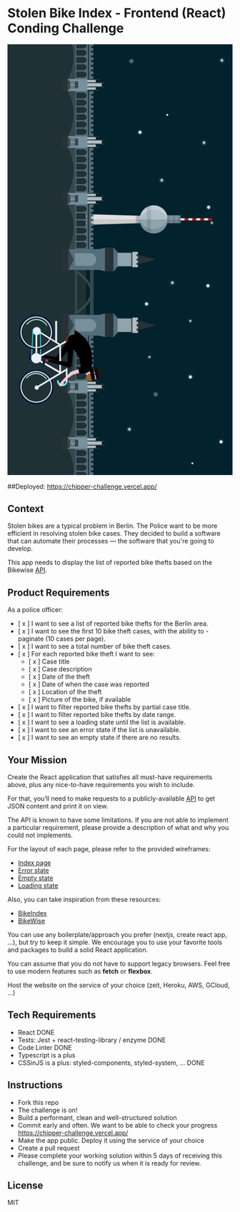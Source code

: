 # Stolen Bike Index - Frontend (React) Conding Challenge
![JOIN Stolen Bike Cases](https://github.com/chiper-inc/React-Web-Coding-Challenge/blob/master/illustration.png)

##Deployed: https://chipper-challenge.vercel.app/ 

## Context

Stolen bikes are a typical problem in Berlin. The Police want to be more efficient in resolving stolen bike cases. They decided to build a software that can automate their processes — the software that you're going to develop.

This app needs to display the list of reported bike thefts based on the Bikewise [API](https://www.bikewise.org/documentation/api_v2).

## Product Requirements

As a police officer:

- [ x ] I want to see a list of reported bike thefts for the Berlin area.
- [ x ] I want to see the first 10 bike theft cases, with the ability to - paginate (10 cases per page).
- [ x ] I want to see a total number of bike theft cases.
- [ x ] For each reported bike theft I want to see:
  - [ x ] Case title
  - [ x ] Case description
  - [ x ] Date of the theft
  - [ x ] Date of when the case was reported
  - [ x ] Location of the theft
  - [ x ] Picture of the bike, if available
- [ x ] I want to filter reported bike thefts by partial case title.
- [ x ] I want to filter reported bike thefts by date range.
- [ x ] I want to see a loading state until the list is available.
- [ x ] I want to see an error state if the list is unavailable.
- [ x ] I want to see an empty state if there are no results.

## Your Mission

Create the React application that satisfies all must-have requirements above, plus any nice-to-have requirements you wish to include.

For that, you’ll need to make requests to a publicly-available [API](https://www.bikewise.org/documentation/api_v2) to get JSON content and print it on view. 

The API is known to have some limitations. If you are not able to implement a particular requirement, please provide a description of what and why you could not implements.

For the layout of each page, please refer to the provided wireframes:

- [Index page](./screens/index.png)
- [Error state](./screens/index_error.png)
- [Empty state](./screens/index_empty.png)
- [Loading state](./screens/index_loading.png)

Also, you can take inspiration from these resources:

- [BikeIndex](https://bikeindex.org/bikes?serial=&button=&location=Berlin&distance=100&stolenness=proximity)
- [BikeWise](https://bikewise.org)

You can use any boilerplate/approach you prefer (nextjs, create react app, ...), but try to keep it simple. We encourage you to use your favorite tools and packages to build a solid React application.

You can assume that you do not have to support legacy browsers. Feel free to use modern features such as **fetch** or **flexbox**.

Host the website on the service of your choice (zeit, Heroku, AWS, GCloud, ...)

## Tech Requirements

- React DONE
- Tests: Jest + react-testing-library / enzyme DONE
- Code Linter DONE
- Typescript is a plus
- CSSinJS is a plus: styled-components, styled-system, ... DONE

## Instructions

- Fork this repo
- The challenge is on!
- Build a performant, clean and well-structured solution
- Commit early and often. We want to be able to check your progress https://chipper-challenge.vercel.app/
- Make the app public. Deploy it using the service of your choice
- Create a pull request
- Please complete your working solution within 5 days of receiving this challenge, and be sure to notify us when it is ready for review.

## License

MIT

